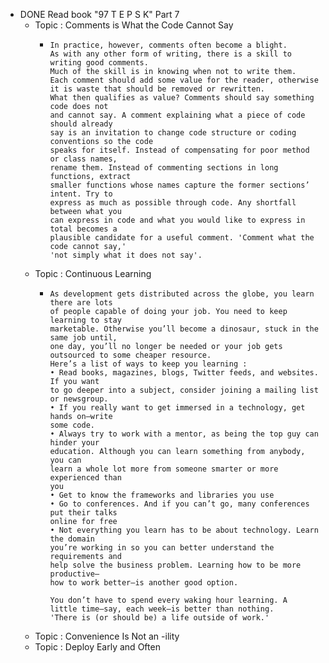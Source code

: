 - DONE  Read book "97 T E P S K" Part 7
	- Topic : Comments is What the Code Cannot Say
		- ```apl
		  In practice, however, comments often become a blight.
		  As with any other form of writing, there is a skill to writing good comments.
		  Much of the skill is in knowing when not to write them.
		  Each comment should add some value for the reader, otherwise
		  it is waste that should be removed or rewritten.
		  What then qualifies as value? Comments should say something code does not
		  and cannot say. A comment explaining what a piece of code should already
		  say is an invitation to change code structure or coding conventions so the code
		  speaks for itself. Instead of compensating for poor method or class names,
		  rename them. Instead of commenting sections in long functions, extract
		  smaller functions whose names capture the former sections’ intent. Try to
		  express as much as possible through code. Any shortfall between what you
		  can express in code and what you would like to express in total becomes a
		  plausible candidate for a useful comment. 'Comment what the code cannot say,'
		  'not simply what it does not say'.
		  ```
	- Topic : Continuous Learning
		- ```apl
		  As development gets distributed across the globe, you learn there are lots 
		  of people capable of doing your job. You need to keep learning to stay 
		  marketable. Otherwise you’ll become a dinosaur, stuck in the same job until, 
		  one day, you’ll no longer be needed or your job gets 
		  outsourced to some cheaper resource.
		  Here’s a list of ways to keep you learning :
		  • Read books, magazines, blogs, Twitter feeds, and websites. If you want
		  to go deeper into a subject, consider joining a mailing list or newsgroup.
		  • If you really want to get immersed in a technology, get hands on—write
		  some code.
		  • Always try to work with a mentor, as being the top guy can hinder your
		  education. Although you can learn something from anybody, you can
		  learn a whole lot more from someone smarter or more experienced than
		  you
		  • Get to know the frameworks and libraries you use
		  • Go to conferences. And if you can’t go, many conferences put their talks
		  online for free
		  • Not everything you learn has to be about technology. Learn the domain
		  you’re working in so you can better understand the requirements and
		  help solve the business problem. Learning how to be more productive—
		  how to work better—is another good option.
		  
		  You don’t have to spend every waking hour learning. A
		  little time—say, each week—is better than nothing. 
		  'There is (or should be) a life outside of work.'
		  ```
	- Topic : Convenience Is Not an -ility
	- Topic : Deploy Early and Often